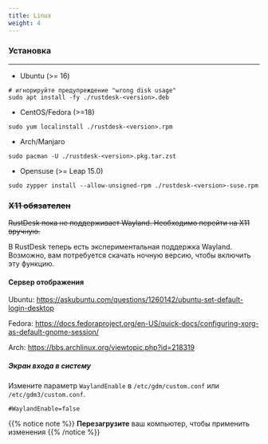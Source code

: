 ```yaml
---
title: Linux 
weight: 4
---
```


### Установка
------

- Ubuntu (>= 16)
```
# игнорируйте предупреждение "wrong disk usage"
sudo apt install -fy ./rustdesk-<version>.deb
```

- CentOS/Fedora (>=18)
```
sudo yum localinstall ./rustdesk-<version>.rpm
```

- Arch/Manjaro
```
sudo pacman -U ./rustdesk-<version>.pkg.tar.zst
```

- Opensuse (>= Leap 15.0)
```
sudo zypper install --allow-unsigned-rpm ./rustdesk-<version>-suse.rpm
```

### ~~X11 обязателен~~
~~RustDesk пока не поддерживает Wayland. Необходимо перейти на X11 вручную.~~

В RustDesk теперь есть экспериментальная поддержка Wayland. Возможно, вам потребуется скачать ночную версию, чтобы включить эту функцию.

#### Сервер отображения
Ubuntu: https://askubuntu.com/questions/1260142/ubuntu-set-default-login-desktop

Fedora: https://docs.fedoraproject.org/en-US/quick-docs/configuring-xorg-as-default-gnome-session/

Arch: https://bbs.archlinux.org/viewtopic.php?id=218319

##### Экран входа в систему

Измените параметр `WaylandEnable` в `/etc/gdm/custom.conf` или `/etc/gdm3/custom.conf`.
```
#WaylandEnable=false
```

{{% notice note %}}
**Перезагрузите** ваш компьютер, чтобы применить изменения
{{% /notice %}}

